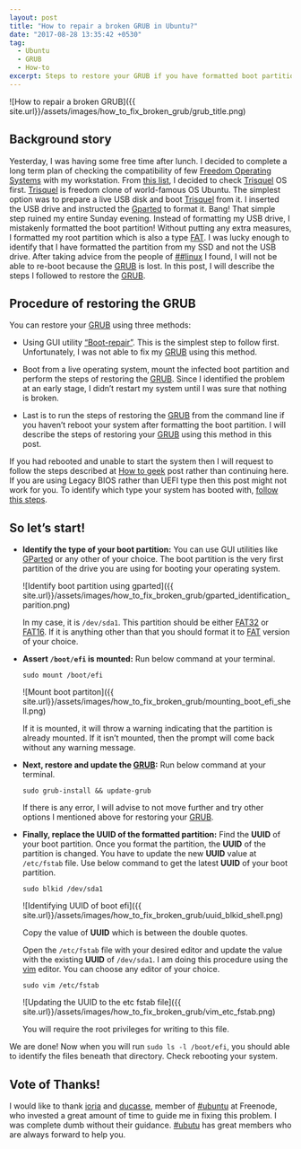 ```yaml
---
layout: post
title: "How to repair a broken GRUB in Ubuntu?"
date: "2017-08-28 13:35:42 +0530"
tag:
  - Ubuntu
  - GRUB
  - How-to
excerpt: Steps to restore your GRUB if you have formatted boot partition mistakenly
---
```


![How to repair a broken GRUB]({{
site.url}}/assets/images/how_to_fix_broken_grub/grub_title.png)

## Background story

Yesterday, I was having some free time after lunch. I decided to complete a long
term plan of checking the compatibility of few [Freedom Operating
Systems][freedom] with my workstation. From [this list][freedom_oses], I decided
to check [Trisquel][trisquel] OS first.  [Trisquel][trisquel] is freedom clone
of world-famous OS Ubuntu. The simplest option was to prepare a live USB disk
and boot [Trisquel][trisquel] from it. I inserted the USB drive and instructed
the [Gparted][gparted] to format it. Bang!  That simple step ruined my entire
Sunday evening. Instead of formatting my USB drive, I mistakenly formatted the
boot partition! Without putting any extra measures, I formatted my root
partition which is also a type [FAT][fat]. I was lucky enough to identify that I
have formatted the partition from my SSD and not the USB drive. After taking
advice from the people of [##linux][linux_irc_channel] I found, I will not be
able to re-boot because the [GRUB][GRUB] is lost. In this post, I will describe
the steps I followed to restore the [GRUB][GRUB].


## Procedure of restoring the GRUB


You can restore your [GRUB][GRUB] using three methods:

* Using GUI utility [“Boot-repair”][boot_repair]. This is the simplest step to
follow first.  Unfortunately, I was not able to fix my [GRUB][GRUB] using this
method.

* Boot from a live operating system, mount the infected boot partition and
perform the steps of restoring the [GRUB][GRUB]. Since I identified the problem at an
early stage, I didn’t restart my system until I was sure that nothing is
broken.

* Last is to run the steps of restoring the [GRUB][GRUB] from the command line
if you haven’t reboot your system after formatting the boot partition. I will
describe the steps of restoring your [GRUB][GRUB] using this method in this
post.

If you had rebooted and unable to start the system then I will request to follow
the steps described at [How to geek][how_to_geek] post rather than continuing
here. If you are using Legacy BIOS rather than UEFI type then this post might
not work for you. To identify which type your system has booted with, [follow
this steps][bios_or_uefi].

## So let’s start!

* **Identify the type of your boot partition:** You can use GUI utilities like
[GParted][gparted] or any other of your choice. The boot partition is the very
first partition of the drive you are using for booting your operating system.

  ![Identify boot partition using gparted]({{
  site.url}}/assets/images/how_to_fix_broken_grub/gparted_identification_parition.png)

  In my case, it is `/dev/sda1`. This partition should be either [FAT32][fat32]
  or [FAT16][fat16].  If it is anything other than that you should format it to
  [FAT][fat] version of your choice.

* **Assert `/boot/efi` is mounted:** Run below command at your terminal.

  ``` sudo mount /boot/efi ```

  ![Mount boot partiton]({{
  site.url}}/assets/images/how_to_fix_broken_grub/mounting_boot_efi_shell.png)

  If it is mounted, it will throw a warning indicating that the partition is
  already mounted. If it isn’t mounted, then the prompt will come back without
  any warning message.

* **Next, restore and update the [GRUB][GRUB]:** Run below command at your terminal.

  ``` sudo grub-install && update-grub ```

  If there is any error, I will advise to not move further and try other
  options I mentioned above for restoring your [GRUB][GRUB].

* **Finally, replace the UUID of the formatted partition:** Find the **UUID** of
your boot partition. Once you format the partition, the **UUID** of the
partition is changed. You have to update the new **UUID** value at `/etc/fstab`
file. Use below command to get the latest **UUID** of your boot partition.

  ```sudo blkid /dev/sda1```

  ![Identifying UUID of boot efi]({{
  site.url}}/assets/images/how_to_fix_broken_grub/uuid_blkid_shell.png)

  Copy the value of **UUID** which is between the double quotes.

  Open the `/etc/fstab` file with your desired editor and update the value with
  the existing **UUID** of `/dev/sda1`. I am doing this procedure using the
  [vim][vim] editor.  You can choose any editor of your choice.

  ```sudo vim /etc/fstab```

  ![Updating the UUID to the etc fstab file]({{
  site.url}}/assets/images/how_to_fix_broken_grub/vim_etc_fstab.png)

  You will require the root privileges for writing to this file.

We are done! Now when you will run `sudo ls -l /boot/efi`, you should able to
identify the files beneath that directory. Check rebooting your system.

## Vote of Thanks!

I would like to thank [ioria][ioria] and [ducasse][ducasse], member of
[#ubuntu][ubuntu_irc_channel] at Freenode, who invested a great amount of time
to guide me in fixing this problem. I was complete dumb without their guidance.
[#ubutu][ubuntu_irc_channel] has great members who are always forward to help
you.


[GRUB]: https://www.gnu.org/software/grub/
[trisquel]: https://trisquel.info/
[gparted]: http://gparted.org/
[fat]: https://en.wikipedia.org/wiki/File_Allocation_Table
[fat32]: https://en.wikipedia.org/wiki/File_Allocation_Table#FAT32
[fat16]: https://en.wikipedia.org/wiki/File_Allocation_Table#FAT16
[linux_irc_channel]: https://freenode.linux.community/
[boot_repair]: https://help.ubuntu.com/community/Boot-Repair
[vim]: http://www.vim.org
[ubuntu_irc_channel]: irc://irc.freenode.net/ubuntu
[ioria]: https://launchpad.net/~di-iorio
[ducasse]: https://launchpad.net/~ducasse
[freedom_oses]: https://www.gnu.org/distros/free-distros.en.html
[freedom]: https://www.gnu.org/philosophy/free-sw.en.html
[how_to_geek]: https://www.howtogeek.com/114884/how-to-repair-grub2-when-ubuntu-wont-boot/
[bios_or_uefi]: https://askubuntu.com/a/162896
